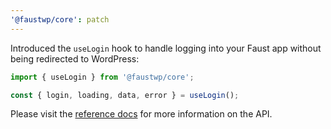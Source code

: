 ```yaml
---
'@faustwp/core': patch
---
```


Introduced the `useLogin` hook to handle logging into your Faust app without being redirected to WordPress:

```js
import { useLogin } from '@faustwp/core';

const { login, loading, data, error } = useLogin();
```

Please visit the [reference docs](https://faustjs.org/docs/reference/useLogin) for more information on the API.
